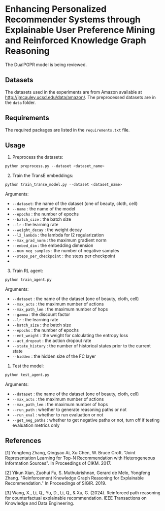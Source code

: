 # Enhancing Personalized Recommender Systems through Explainable User Preference Mining and Reinforced Knowledge Graph Reasoning 

The DualPGPR model is being reviewed.

## Datasets
The datasets used in the experiments are from Amazon available at http://jmcauley.ucsd.edu/data/amazon/. The preprocessed datasets are in the `data` folder.

## Requirements
The required packages are listed in the `requirements.txt` file.

## Usage
1. Preprocess the datasets: 
```python
python preprocess.py --dataset <dataset_name>
```

2. Train the TransE embeddings:
```python
python train_transe_model.py --dataset <dataset_name>
```
Arguments:
- `--dataset`: the name of the dataset (one of beauty, cloth, cell)
-  `--name` : the name of the model
-  `--epochs` : the number of epochs
-  `--batch_size` : the batch size
-  `--lr` : the learning rate
-  `--weight_decay` : the weight decay
-  `--l2_lambda` : the lambda for l2 regularization
-  `--max_grad_norm` : the maximum gradient norm
-  `--embed_dim` : the embedding dimension
-  `--num_neg_samples` : the number of negative samples
-  `--steps_per_checkpoint` : the steps per checkpoint
-  
3. Train RL agent:
```python
python train_agent.py
```
Arguments:
- `--dataset` : the name of the dataset (one of beauty, cloth, cell)
-  `--max_acts` : the maximum number of actions
-  `--max_path_len` : the maximum number of hops
-  `--gamma` : the discount factor
-  `--lr` : the learning rate
-  `--batch_size` : the batch size
-  `--epochs` : the number of epochs
-  `--ent_weight` : the weight for calculating the entropy loss
-  `--act_dropout` : the action dropout rate
-  `--state_history` : the number of historical states prior to the current state
-  `--hidden` : the hidden size of the FC layer
1. Test the model:
```python
python test_agent.py
```
Arguments:
- `--dataset` : the name of the dataset (one of beauty, cloth, cell)
- `--max_acts` : the maximum number of actions
- `--max_path_len` : the maximum number of hops
- `--run_path` : whether to generate reasoning paths or not
- `--run_eval` : whether to run evaluation or not
- `--get_neg_paths` : whether to get negative paths or not, turn off if testing evaluation metrics only
  

## References
[1] Yongfeng Zhang, Qingyao Ai, Xu Chen, W. Bruce Croft. "Joint Representation Learning for Top-N Recommendation with Heterogeneous Information Sources". In Proceedings of CIKM. 2017.

[2] Yikun Xian, Zuohui Fu, S. Muthukrishnan, Gerard de Melo, Yongfeng Zhang. "Reinforcement Knowledge Graph Reasoning for Explainable Recommendation." In Proceedings of SIGIR. 2019.

[3] Wang, X., Li, Q., Yu, D., Li, Q., & Xu, G. (2024). Reinforced path reasoning for counterfactual explainable recommendation. IEEE Transactions on Knowledge and Data Engineering.
